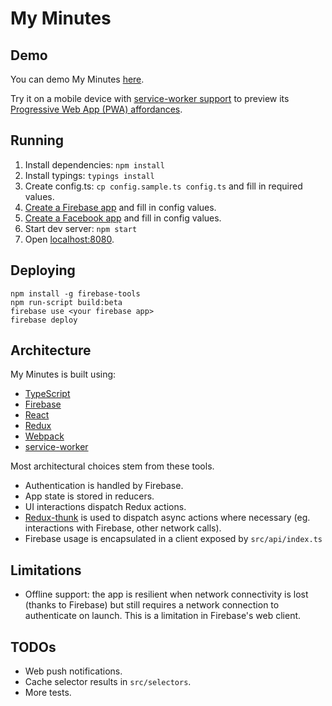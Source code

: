 # My Minutes

## Demo

You can demo My Minutes [here](https://my-minutes-beta-2.firebaseapp.com/).

Try it on a mobile device with [service-worker support](http://caniuse.com/#feat=serviceworkers) to preview its [Progressive Web App (PWA) affordances](https://developers.google.com/web/progressive-web-apps/).

## Running

1. Install dependencies: `npm install`
2. Install typings: `typings install`
3. Create config.ts: `cp config.sample.ts config.ts` and fill in required values.
4. [Create a Firebase app](https://console.firebase.google.com/) and fill in config values.
5. [Create a Facebook app](https://developers.facebook.com/apps/) and fill in config values.
6. Start dev server: `npm start`
7. Open [localhost:8080](http://localhost:8080).

## Deploying

```
npm install -g firebase-tools
npm run-script build:beta
firebase use <your firebase app>
firebase deploy
```

## Architecture

My Minutes is built using:

* [TypeScript](https://www.typescriptlang.org/)
* [Firebase](https://firebase.google.com/)
* [React](https://facebook.github.io/react/)
* [Redux](http://redux.js.org/)
* [Webpack](https://webpack.github.io/)
* [service-worker](https://developer.mozilla.org/en/docs/Web/API/Service_Worker_API)

Most architectural choices stem from these tools.

* Authentication is handled by Firebase.
* App state is stored in reducers.
* UI interactions dispatch Redux actions.
* [Redux-thunk](https://github.com/gaearon/redux-thunk) is used to dispatch async actions where necessary (eg. interactions with Firebase, other network calls).
* Firebase usage is encapsulated in a client exposed by `src/api/index.ts`

## Limitations

* Offline support: the app is resilient when network connectivity is lost (thanks to Firebase) but still requires a network connection to authenticate on launch. This is a limitation in Firebase's web client.

## TODOs

* Web push notifications.
* Cache selector results in `src/selectors`.
* More tests.
